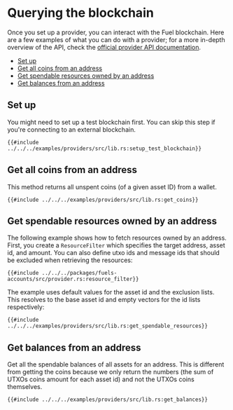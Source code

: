 # Querying the blockchain

Once you set up a provider, you can interact with the Fuel blockchain. Here are a few examples of what you can do with a provider; for a more in-depth overview of the API, check the [official provider API documentation](https://docs.rs/fuels/latest/fuels/accounts/provider/struct.Provider.html).

- [Set up](#set-up)
- [Get all coins from an address](#get-all-coins-from-an-address)
- [Get spendable resources owned by an address](#get-spendable-resources-owned-by-an-address)
- [Get balances from an address](#get-balances-from-an-address)

## Set up

You might need to set up a test blockchain first. You can skip this step if you're connecting to an external blockchain.

```rust,ignore
{{#include ../../../examples/providers/src/lib.rs:setup_test_blockchain}}
```

## Get all coins from an address

This method returns all unspent coins (of a given asset ID) from a wallet.

```rust,ignore
{{#include ../../../examples/providers/src/lib.rs:get_coins}}
```

## Get spendable resources owned by an address

The following example shows how to fetch resources owned by an address. First, you create a  `ResourceFilter` which specifies the target address, asset id, and amount. You can also define utxo ids and message ids that should be excluded when retrieving the resources:

```rust,ignore
{{#include ../../../packages/fuels-accounts/src/provider.rs:resource_filter}}
```

The example uses default values for the asset id and the exclusion lists. This resolves to the base asset id and empty vectors for the id lists respectively:

```rust,ignore
{{#include ../../../examples/providers/src/lib.rs:get_spendable_resources}}
```

## Get balances from an address

Get all the spendable balances of all assets for an address. This is different from getting the coins because we only return the numbers (the sum of UTXOs coins amount for each asset id) and not the UTXOs coins themselves.

```rust,ignore
{{#include ../../../examples/providers/src/lib.rs:get_balances}}
```
